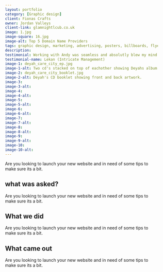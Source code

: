 ```yaml
---
layout: portfolio
category: [Graphic design]
client: Fionas Crafts
owner: Jordan Valleys
client-link: glamnightlcub.co.uk
image: 1.jpg
image-square: 16.jpg
image-alt: Top 5 Domain Name Providers
tags: graphic design, marketing, advertising, posters, billboards, flyers, banners, menus, logos, business cards, branding.
description: 
testimonial: Working with Andy was seamless and absolutly blew my mind. He is super talented.
testimonial-name: Lekan (Intricate Management)
image-1: deyah_care_city_ep.jpg
image-1-alt: Two cd's stacked on top of eachother showing Deyahs album artwork
image-2: deyah_care_city_booklet.jpg
image-2-alt: Deyah's CD booklet showing front and back artwork.
image-3: 
image-3-alt: 
image-4: 
image-4-alt:
image-5: 
image-5-alt: 
image-6: 
image-6-alt: 
image-7: 
image-7-alt: 
image-8: 
image-8-alt: 
image-9: 
image-9-alt: 
image-10: 
image-10-alt: 
---
```


Are you looking to launch your new website and in need of some tips to make sure its a bit.

## what was asked?
Are you looking to launch your new website and in need of some tips to make sure its a bit.

## What we did
Are you looking to launch your new website and in need of some tips to make sure its a bit.

## What came out
Are you looking to launch your new website and in need of some tips to make sure its a bit.